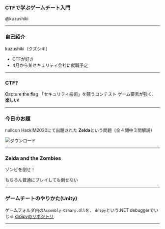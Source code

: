 ### CTFで学ぶゲームチート入門
@kuzushiki

---

### 自己紹介
kuzushiki（クズシキ）
- CTFが好き
- 4月から某セキュリティ会社に就職予定

---

### CTF?
**C**apture **t**he **f**lag
「セキュリティ技術」を競うコンテスト
ゲーム要素が強く、**楽しい!**

---

### 今日のお題
nullcon HackIM2020にて出題された
**Zelda**という問題（全４問中３問解説）

![ダウンロード](https://user-images.githubusercontent.com/50363796/76391493-f8ef9200-63b2-11ea-8910-84e0d33523c4.jpg)

---

### Zelda and the Zombies
ゾンビを倒せ！

もちろん普通にプレイしても倒せない

---

### ゲームチートのやりかた(Unity)
ゲームフォルダ内の`Assembly-CSharp.dll`を、
`dnSpy`という.NET debuggerでいじる
[dnSpyのリポジトリ](https://github.com/0xd4d/dnSpy)

---
